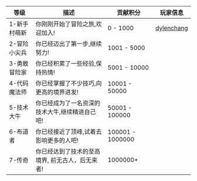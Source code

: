| 等级 | 描述 | 贡献积分 | 玩家信息 |
| --- | --- | --- | --- |
| 1-新手村萌新 | 你刚刚开始了冒险之旅,欢迎加入! | 0 - 1000 | [dylenchang](https://github.com/dylenchang) |
| 2-冒险小尖兵 | 你已经迈出了第一步,继续努力! | 1001 - 5000 |  |
| 3-勇敢冒险家 | 你已经积累了一些经验,保持热情! | 5001 - 10000 |  |
| 4-代码魔法师 | 你已经掌握了不少技巧,向更高的境界进发! | 10001 - 50000 |  |
| 5-技术大牛 | 你已经成为了一名资深的技术大牛,继续精进自己吧! | 50001 - 100000 |  |
| 6-布道者 | 你已经接近了顶峰,试着去影响更多的人吧! | 100001 - 1000000 |  |
| 7-传奇| 你已经达到了技术的至高境界, 前无古人，后无来者! | 1000000+ |  |
